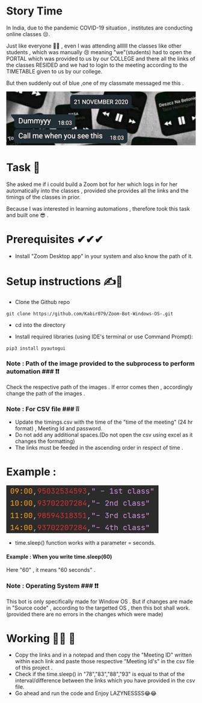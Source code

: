 # Story Time 
In India, due to the pandemic COVID-19 situation , institutes are conducting  online classes 😒.

Just like everyone 🤷‍♂️ , even I was attending allllll the classes like other students , which was manually 😢 meaning "we"(students) had to open the PORTAL which was provided to us by our COLLEGE and there all the links of the classes RESIDED and we had to login to the meeting  according to the TIMETABLE given to us by our college.

But then suddenly out of blue ,one of my classmate messaged me this . 

![](readme.md_images/One.jpeg)

# Task 📝

She asked me if i could build a Zoom bot for her which logs in for her automatically into the classes , provided she provides all the links and the timings of the classes in prior.

Because I was interested in learning automations , therefore took this task and built one 😎 .

# Prerequisites ✔✔✔

* Install "Zoom Desktop app" in your system and also know the path of it.


# Setup instructions ✍🧐 #
* Clone the Github repo
```
git clone https://github.com/Kabir079/Zoom-Bot-Windows-OS-.git
```

* cd into the directory

* Install required libraries (using IDE's terminal or use Command Prompt):
```
pip3 install pyautogui
```
### Note : Path of the image provided to the subprocess to perform automation ### ❗❗

Check the respective path of the images .
If error comes then , accordingly change the path of the images .

### Note : For CSV file ### ❕❕
* Update the timings.csv with the time of the "time of the meeting" (24 hr format) , Meeting Id and password.
* Do not add any additional spaces.(Do not open the csv using excel as it changes the formatting)
* The links must be feeded in the ascending order in respect of time .
# Example : #

![](readme.md_images/two.png)

* time.sleep() function works with a parameter = seconds. 
#### Example : When you write time.sleep(60) ####
 Here "60" , it means "60 seconds" .
 
### Note : Operating System ### ❗❗
This bot is only specifically made for Window OS . But if changes are made in "Source code" , according to the targetted OS , then this bot shall work.
(provided there are no errors in the changes which were made)

# Working 🏃‍♂️ 🚀
* Copy the links and in a notepad and then copy the "Meeting ID" written within each link and paste those respective "Meeting Id's" in the csv file of this project . 
* Check if the time.sleep() in "78","83","88","93" is equal to that of the interval/difference between the links which you have provided in the csv file.
* Go ahead and run the code and Enjoy LAZYNESSSS😂😂
